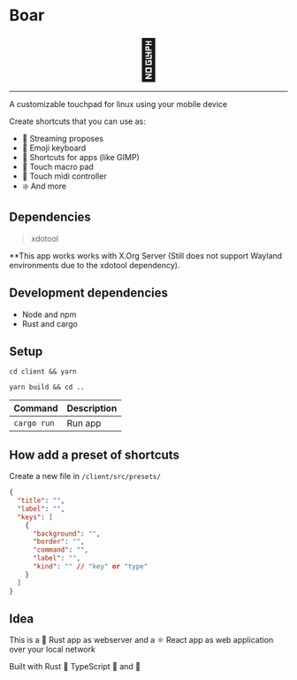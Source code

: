 # Boar

<div style="text-align:center; font-size: 72px;">
 🐗
</div>

---

A customizable touchpad for linux using your mobile device

Create shortcuts that you can use as:

* 📡 Streaming proposes
* 🙂 Emoji keyboard
* 🎨 Shortcuts for apps (like GIMP)
* 🔲 Touch macro pad
* 🔔 Touch midi controller
* ❇️ And more

## Dependencies

> xdotool

**This app works works with X.Org Server (Still does not support Wayland environments due to the xdotool dependency).

## Development dependencies

* Node and npm
* Rust and cargo

## Setup

```cd client && yarn```

```yarn build && cd ..```

| Command | Description |
| ---     | ---         |
| `cargo run`| Run app  |

## How add a preset of shortcuts

Create a new file in  `/client/src/presets/`

``` json
{
  "title": "",
  "label": "",
  "keys": [
    {
      "background": "",
      "border": "",
      "command": "",
      "label": "",
      "kind": "" // "key" or "type"
    }
  ]
}
```

## Idea

This is a 🦀 Rust app as webserver and a ⚛️ React app as web application over your local network



Built with Rust 🦀 TypeScript 🔷 and 💖 